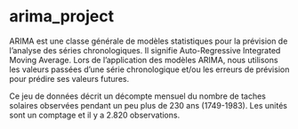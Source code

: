 # arima_project

ARIMA est une classe générale de modèles statistiques pour la prévision de l’analyse des séries chronologiques. Il signifie Auto-Regressive Integrated Moving Average. 
Lors de l’application des modèles ARIMA, nous utilisons les valeurs passées d’une série chronologique et/ou les erreurs de prévision pour prédire ses valeurs futures.

Ce jeu de données décrit un décompte mensuel du nombre de taches solaires observées pendant 
un peu plus de 230 ans (1749-1983).
Les unités sont un comptage et il y a 2.820 observations.
